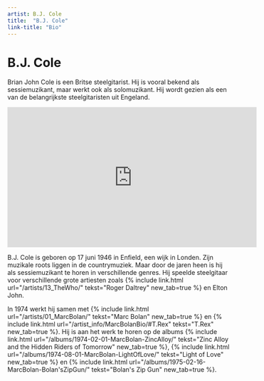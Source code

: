 ```yaml
---
artist: B.J. Cole
title:  "B.J. Cole"
link-title: "Bio"
---
```


# B.J. Cole

<span class="lead">Brian John Cole is een Britse steelgitarist. Hij is vooral bekend als sessiemuzikant, maar werkt ook als solomuzikant. Hij wordt gezien als een van de belangrijkste steelgitaristen uit Engeland.</span>

<iframe width="560" height="315" src="https://www.youtube.com/embed/uQVkHo4wqE0" frameborder="0" allowfullscreen></iframe>B.J. Cole is geboren op 17 juni 1946 in Enfield, een wijk in Londen. Zijn muzikale roots liggen in de countrymuziek. Maar door de jaren heen is hij als <span tooltip="Een sessiemuzikant kan worden ingehuurd door bands of producers om muziek in te spelen of mee op tournee te gaan. Hij maakt geen deel uit van de vaste bezetting van een groep.">sessiemuzikant</span> te horen in verschillende genres. Hij speelde <span tooltip=" Een steelgitaar is een gitaar die meestal neer wordt gelegd om te bespelen. Er bestaat ook een variant op pootjes. Hierbij blijft enkel de hals van de gitaar over.">steelgitaar</span> voor verschillende grote artiesten zoals {% include link.html url="/artists/13_TheWho/" tekst="Roger Daltrey" new_tab=true %} en <span tooltip="Elton John is een Britse zanger, componist en pianist. Hij is een van de bestverkopende artiesten allertijden. Hij staat ook bekend als voorvechter van de holebi en transgender gemeenschap. Elton John is geboren op 25 maart 1947. Hij is actief in de muziekwereld sinds 1967.">Elton John</span>. In 1974 werkt hij samen met {% include link.html url="/artists/01_MarcBolan/" tekst="Marc Bolan" new_tab=true %} en {% include link.html url="/artist_info/MarcBolanBio/#T.Rex" tekst="T.Rex" new_tab=true %}. Hij is aan het werk te horen op de albums {% include link.html url="/albums/1974-02-01-MarcBolan-ZincAlloy/" tekst="Zinc Alloy and the Hidden Riders of Tomorrow" new_tab=true %},
{% include link.html url="/albums/1974-08-01-MarcBolan-LightOfLove/" tekst="Light of Love" new_tab=true %} en {% include link.html url="/albums/1975-02-16-MarcBolan-Bolan'sZipGun/" tekst="Bolan's Zip Gun" new_tab=true %}.

